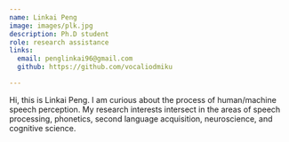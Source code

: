 ```yaml
---
name: Linkai Peng
image: images/plk.jpg
description: Ph.D student
role: research assistance
links:
  email: penglinkai96@gmail.com
  github: https://github.com/vocaliodmiku

---
```


Hi, this is Linkai Peng. I am curious about the process of human/machine speech perception. My research interests intersect in the areas of speech processing, phonetics, second language acquisition, neuroscience, and cognitive science.

